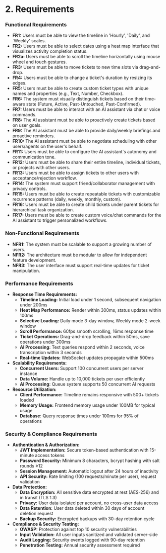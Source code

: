 # **2. Requirements**

### **Functional Requirements**

*   **FR1:** Users must be able to view the timeline in 'Hourly', 'Daily', and 'Weekly' scales.
*   **FR2:** Users must be able to select dates using a heat map interface that visualizes activity completion status.
*   **FR2a:** Users must be able to scroll the timeline horizontally using mouse wheel and touch gestures.
*   **FR3:** Users must be able to move tickets to new time slots via drag-and-drop.
*   **FR4:** Users must be able to change a ticket's duration by resizing its edges.
*   **FR5:** Users must be able to create custom ticket types with unique names and properties (e.g., Text, Number, Checkbox).
*   **FR6:** The system must visually distinguish tickets based on their time-aware state (Future, Active, Past-Untouched, Past-Confirmed).
*   **FR7:** Users must be able to interact with an AI assistant via chat or voice commands.
*   **FR8:** The AI assistant must be able to proactively create tickets based on user goals.
*   **FR9:** The AI assistant must be able to provide daily/weekly briefings and proactive reminders.
*   **FR10:** The AI assistant must be able to negotiate scheduling with other users/agents on the user's behalf.
*   **FR11:** Users must be able to configure the AI assistant's autonomy and communication tone.
*   **FR12:** Users must be able to share their entire timeline, individual tickets, or projects with other users.
*   **FR13:** Users must be able to assign tickets to other users with acceptance/rejection workflow.
*   **FR14:** The system must support friend/collaborator management with privacy controls.
*   **FR15:** Users must be able to create repeatable tickets with customizable recurrence patterns (daily, weekly, monthly, custom).
*   **FR16:** Users must be able to create child tickets under parent tickets for hierarchical task organization.
*   **FR17:** Users must be able to create custom voice/chat commands for the AI assistant to trigger personalized workflows.

### **Non-Functional Requirements**

*   **NFR1:** The system must be scalable to support a growing number of users.
*   **NFR2:** The architecture must be modular to allow for independent feature development.
*   **NFR3:** The user interface must support real-time updates for ticket manipulation.

### **Performance Requirements**

*   **Response Time Requirements:**
    *   **Timeline Loading:** Initial load under 1 second, subsequent navigation under 200ms
    *   **Heat Map Performance:** Render within 300ms, status updates within 100ms
    *   **Selective Loading:** Daily mode 3-day window, Weekly mode 2-week window
    *   **Scroll Performance:** 60fps smooth scrolling, 16ms response time
    *   **Ticket Operations:** Drag-and-drop feedback within 50ms, save operations under 300ms
    *   **AI Processing:** Text queries respond within 2 seconds, voice transcription within 3 seconds
    *   **Real-time Updates:** WebSocket updates propagate within 500ms
*   **Scalability Requirements:**
    *   **Concurrent Users:** Support 100 concurrent users per server instance
    *   **Data Volume:** Handle up to 10,000 tickets per user efficiently
    *   **AI Processing:** Queue system supports 50 concurrent AI requests
*   **Resource Utilization:**
    *   **Client Performance:** Timeline remains responsive with 500+ tickets loaded
    *   **Memory Usage:** Frontend memory usage under 100MB for typical usage
    *   **Database:** Query response times under 100ms for 95% of operations

### **Security & Compliance Requirements**

*   **Authentication & Authorization:**
    *   **JWT Implementation:** Secure token-based authentication with 15-minute access tokens
    *   **Password Security:** Minimum 8 characters, bcrypt hashing with salt rounds ≥12
    *   **Session Management:** Automatic logout after 24 hours of inactivity
    *   **API Security:** Rate limiting (100 requests/minute per user), request validation
*   **Data Protection:**
    *   **Data Encryption:** All sensitive data encrypted at rest (AES-256) and in transit (TLS 1.3)
    *   **Privacy:** User data isolated per account, no cross-user data access
    *   **Data Retention:** User data deleted within 30 days of account deletion request
    *   **Backup Security:** Encrypted backups with 30-day retention cycle
*   **Compliance & Security Testing:**
    *   **OWASP:** Protection against top 10 security vulnerabilities
    *   **Input Validation:** All user inputs sanitized and validated server-side
    *   **Audit Logging:** Security events logged with 90-day retention
    *   **Penetration Testing:** Annual security assessment required
